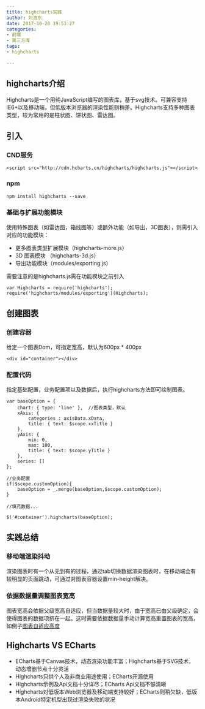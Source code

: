 ```yaml
---
title: highcharts实践
author: 刘浩东
date: 2017-10-28 19:53:27
categories:
- 前端
- 第三方库
tags: 
- highcharts

---
```

## highcharts介绍
Highcharts是一个用纯JavaScript编写的图表库，基于svg技术。可兼容支持IE6+以及移动端，但低版本浏览器的渲染性能则稍差。Highcharts支持多种图表类型，较为常用的是柱状图、饼状图、雷达图。

<!-- more -->


## 引入

### CND服务
    <script src="http://cdn.hcharts.cn/highcharts/highcharts.js"></script>

### npm
    npm install highcharts --save

### 基础与扩展功能模块
使用特殊图表（如雷达图，箱线图等）或额外功能（如导出，3D图表），则需引入对应的功能模块：

<ul>
    <li>更多图表类型扩展模块（highcharts-more.js）</li>
    <li>3D 图表模块 （highcharts-3d.js）</li>
    <li>导出功能模块（modules/exporting.js）</li>
</ul>

需要注意的是highcharts.js需在功能模块之前引入

	var Highcharts = require('highcharts');
	require('highcharts/modules/exporting')(Highcharts);

## 创建图表

### 创建容器
给定一个图表Dom，可指定宽高，默认为600px * 400px

    <div id="container"></div>

### 配置代码
指定基础配置，业务配置项以及数据后，执行highcharts方法即可绘制图表。

	var baseOption = {
	    chart: { type: 'line' },  //图表类型，默认
	    xAxis: {
	        categories : axisData.xData,
	        title: { text: $scope.xxTitle }
	    },
	    yAxis: {
	        min: 0,
	        max: 100,
	        title: { text: $scope.yTitle }
	    },
	    series: []
	};
	
	//业务配置
	if($scope.customOption){
	    baseOption = _.merge(baseOption,$scope.customOption);
	}
	
	//填充数据...
	
	$('#container').highcharts(baseOption);

## 实践总结

### 移动端渲染抖动
渲染图表时有一个从无到有的过程，通过tab切换数据渲染图表时，在移动端会有较明显的页面跳动，可通过对图表容器设置min-height解决。

### 依据数据量调整图表宽高
图表宽高会依据父级宽高自适应，但当数据量较大时，由于宽高已由父级确定，会使得图表的数据项挤在一起。这时需要依据数据量手动计算宽高重置图表的宽高，如例子[图表自适应高度](https://code.hcharts.cn/hollton/HSKjLw)

## Highcharts VS ECharts

<ul>
    <li>ECharts基于Canvas技术，动态渲染功能丰富；Highcharts基于SVG技术，动态增删节点十分灵活</li>
    <li>Highcharts只供个人及非商业用途使用；ECharts开源使用</li>
    <li>Highcharts示例及Api文档十分详尽；ECharts Api文档不够清晰</li>
    <li>Highcharts对低版本Web浏览器及移动端支持较好；ECharts则稍欠缺，低版本Android特定机型出现过渲染失败的状况</li>
</ul>